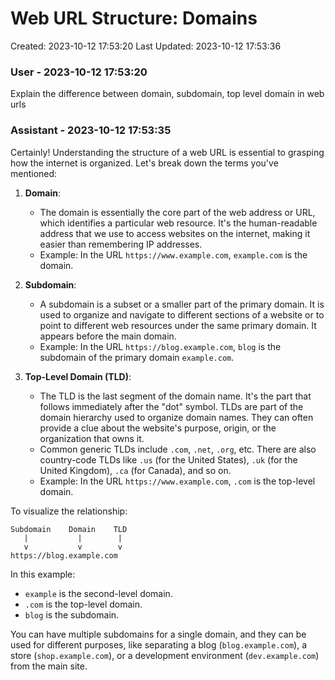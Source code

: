 # Web URL Structure: Domains

Created: 2023-10-12 17:53:20
Last Updated: 2023-10-12 17:53:36

### User - 2023-10-12 17:53:20

Explain the difference between domain, subdomain, top level domain in web urls

### Assistant - 2023-10-12 17:53:35

Certainly! Understanding the structure of a web URL is essential to grasping how the internet is organized. Let's break down the terms you've mentioned:

1. **Domain**: 
   - The domain is essentially the core part of the web address or URL, which identifies a particular web resource. It's the human-readable address that we use to access websites on the internet, making it easier than remembering IP addresses.
   - Example: In the URL `https://www.example.com`, `example.com` is the domain.

2. **Subdomain**: 
   - A subdomain is a subset or a smaller part of the primary domain. It is used to organize and navigate to different sections of a website or to point to different web resources under the same primary domain. It appears before the main domain.
   - Example: In the URL `https://blog.example.com`, `blog` is the subdomain of the primary domain `example.com`.

3. **Top-Level Domain (TLD)**:
   - The TLD is the last segment of the domain name. It's the part that follows immediately after the "dot" symbol. TLDs are part of the domain hierarchy used to organize domain names. They can often provide a clue about the website's purpose, origin, or the organization that owns it.
   - Common generic TLDs include `.com`, `.net`, `.org`, etc. There are also country-code TLDs like `.us` (for the United States), `.uk` (for the United Kingdom), `.ca` (for Canada), and so on.
   - Example: In the URL `https://www.example.com`, `.com` is the top-level domain.

To visualize the relationship:

```
Subdomain    Domain    TLD
   |           |        |
   v           v        v
https://blog.example.com
```

In this example:
- `example` is the second-level domain.
- `.com` is the top-level domain.
- `blog` is the subdomain.

You can have multiple subdomains for a single domain, and they can be used for different purposes, like separating a blog (`blog.example.com`), a store (`shop.example.com`), or a development environment (`dev.example.com`) from the main site.


